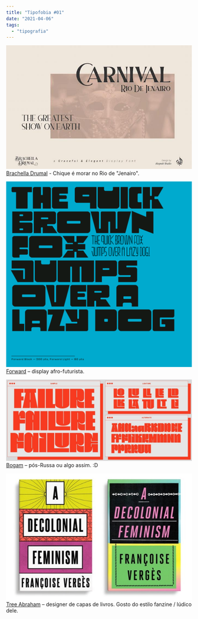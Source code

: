```yaml
---
title: "Tipofobia #01"
date: "2021-04-06"
tags: 
  - "tipografia"
---
```


![Brachella Drumal Display Font](images/Brachella-Drumal_aluyeah-studio_300321_prev03.jpg) [Brachella Drumal](https://freedesignresources.net/brachella-drumal-display-font/) - Chique é morar no Rio de "Jenairo".

![Forward afro-futuristic display](images/large_Slideshow_Forward9.png) [Forward](https://www.futurefonts.xyz/frank-adebiaye-studio-triple/forward/) – display afro-futurista.

![Bogam Typeface](images/bogam.jpg) [Bogam](https://www.behance.net/gallery/114120773/BOGAM-FREE-TYPEFACE) – pós-Russa ou algo assim. :D

![tree abraham - designer de capas](images/treeabraham.jpg) [Tree Abraham](https://www.treeabraham.com/) – designer de capas de livros. Gosto do estilo fanzine / lúdico dele.
